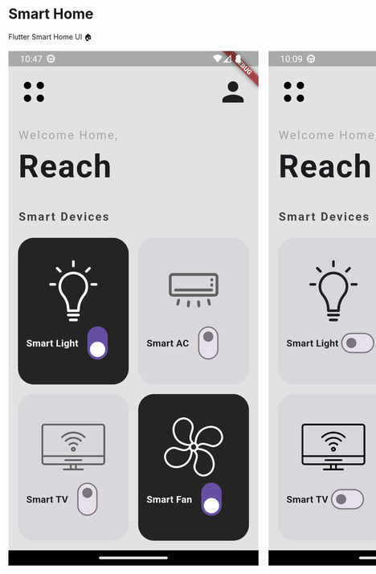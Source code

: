 # Smart Home

Flutter Smart Home UI 🏠

<div style="display: flex; flex-direction: row; justify-content: space-between;"> 
    <img src="/images/demo1.png" style="margin-right: 20px;" />
    <img src="/images/demo2.png" />
</div>
